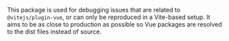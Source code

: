 This package is used for debugging issues that are related to `@vitejs/plugin-vue`, or can only be reproduced in a Vite-based setup. It aims to be as close to production as possible so Vue packages are resolved to the dist files instead of source.
